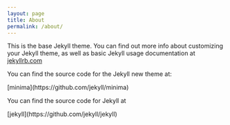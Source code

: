 ```yaml
---
layout: page
title: About
permalink: /about/
---
```


This is the base Jekyll theme. You can find out more info about customizing your Jekyll theme, as well as basic Jekyll usage documentation at [jekyllrb.com](https://jekyllrb.com/)

You can find the source code for the Jekyll new theme at:
<!-- {% include icon-github.html username="jekyll" %} /
 -->[minima](https://github.com/jekyll/minima)

You can find the source code for Jekyll at
<!-- {% include icon-github.html username="jekyll" %} /
 -->[jekyll](https://github.com/jekyll/jekyll)
